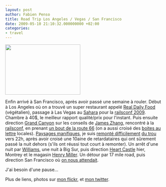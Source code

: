 ```yaml
---
layout: post
author: Fabien Penso
title: Road Trip Los Angeles / Vegas / San Francisco
date: 2009-05-10 21:10:32.000000000 +02:00
categories:
- travel
---
```

<a href="http://www.flickr.com/photos/penso/3512727511/"><img class="alignleft" title="Route66" src="http://farm4.static.flickr.com/3410/3512727511_d5456e06af_m.jpg" alt="" width="240" height="161" /></a>

Enfin arrivé à San Francisco, après avoir passé une semaine à rouler. Début à Los Angeles où on a trouvé un super restaurant appelé <a href="http://www.urbanspoon.com/r/5/74130/restaurant/LA/Real-Food-Daily-Beverly-Hills">Real Daily Food</a> (végétalien), passage à Las Vegas au <a href="http://www.saharavegas.com/home">Sahara</a> pour la <a href="http://www.railsconf.com/">railsconf 2009</a>. Chambre à 40$, le meilleur rapport qualité/prix pour l'instant. Puis ensuite direction <a href="http://img24.imageshack.us/my.php?image=5yt.jpg&via=tfrog">Grand Canyon</a> sur les conseils de <a href="http://www.jyzhang.net/">James Zhang</a>, rencontré à la <a href="http://www.railsconf.com/">railsconf</a>, en prenant <a href="http://www.flickr.com/photos/penso/3511863249/">un bout de la route 66</a> (on a aussi croisé des <a href="http://www.flickr.com/photos/penso/3512661062/">boites au lettre</a> locales). <a href="http://www.flickr.com/photos/penso/3511821913/">Paysages manifiques</a>, je suis <a href="http://img11.imageshack.us/my.php?image=wu3.jpg&via=tfrog">remonté difficilement</a> <a href="http://www.flickr.com/photos/penso/3512623742/">du trou</a> vers 22h, après avoir croisé une 10aine de retardataires qui ont sûrement passé la nuit dehors (s'ils ont réussi tout court à remonter). Un arrêt d'une nuit par <a href="http://img7.imageshack.us/my.php?image=1s9s.jpg&via=tfrog">Williams</a>, une nuit à Big Sur, puis direction <a href="http://img83.imageshack.us/my.php?image=cf8.jpg&via=tfrog">Heart Castle</a> hier, Montrey et le magasin <a href="http://www.flickr.com/photos/penso/3518792265/in/photostream/">Henry Miller</a>. Un détour par 17 mile road, puis direction San Francisco où <a href="http://www.flickr.com/photos/penso/3517202293/">on nous attendait</a>.

J'ai besoin d'une pause...

Plus de liens, photos sur <a href="http://flickr.com/photos/penso">mon flickr</a>, et <a href="http://twitter.com/fabienpenso">mon twitter</a>.
